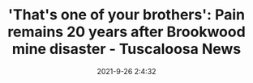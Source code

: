 ---
"title": "'That's one of your brothers': Pain remains 20 years after Brookwood mine disaster - Tuscaloosa News"
"date": "2021-9-26 2:4:32"
"feed_name": "GOOGLENEWSMINING"
"feed_website": "https://news.google.com/search?q=mining%2Bincident&hl=en-US&gl=US&ceid=US:en"
"feed_rss": "https://news.google.com/rss/search?q=mining%2Bincident&hl=en-US&gl=US&ceid=US:en"
"link": "https://www.tuscaloosanews.com/story/news/2021/09/26/remembering-victims-jim-walter-resources-mine-no-5-disaster/5837794001/"
"file": "_posts/2021-1-1-89d3faf4babaa4c1134c0b88630e9ca931491d45.md"
"accident": "0"
"drilling": "0"
"dead": "0"
"injured": "0"
"where": "unknown site"
---